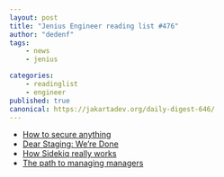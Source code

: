 ```yaml
---
layout: post
title: "Jenius Engineer reading list #476"
author: "dedenf"
tags:
    - news
    - jenius

categories:
    - readinglist
    - engineer
published: true
canonical: https://jakartadev.org/daily-digest-646/
---
```


- [How to secure anything](https://github.com/veeral-patel/how-to-secure-anything)
- [Dear Staging: We’re Done](https://devops.com/dear-staging-were-done/)
- [How Sidekiq really works](https://pdabrowski.com/articles/how-sidekiq-really-works)
- [The path to managing managers](https://www.theengineeringmanager.com/managing-managers/the-path-to-managing-managers/)
